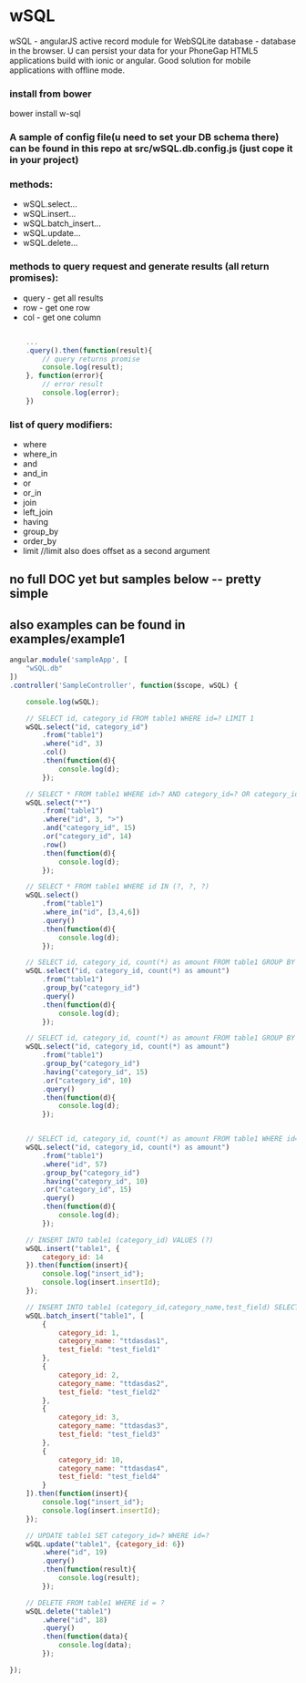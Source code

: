# wSQL
wSQL - angularJS active record module for WebSQLite database - database in the browser. U can persist your data for your PhoneGap HTML5 applications build with ionic or angular. Good solution for mobile applications with offline mode.

### install from bower
bower install w-sql

### A sample of config file(u need to set your DB schema there) can be found in this repo at src/wSQL.db.config.js (just cope it in your project)

### methods:
* wSQL.select...
* wSQL.insert...
* wSQL.batch_insert...
* wSQL.update...
* wSQL.delete...

### methods to query request and generate results (all return promises):
* query - get all results
* row   - get one row
* col   - get one column
```javascript

    ...
    .query().then(function(result){
        // query returns promise
        console.log(result);
    }, function(error){
        // error result
        console.log(error);
    })

```

### list of query modifiers:
* where
* where_in
* and
* and_in
* or
* or_in
* join
* left_join
* having
* group_by
* order_by
* limit //limit also does offset as a second argument


## no full DOC yet but samples below -- pretty simple
## also examples can be found in examples/example1

```javascript
angular.module('sampleApp', [
    "wSQL.db"
])
.controller('SampleController', function($scope, wSQL) {

    console.log(wSQL);

    // SELECT id, category_id FROM table1 WHERE id=? LIMIT 1
    wSQL.select("id, category_id")
        .from("table1")
        .where("id", 3)
        .col()
        .then(function(d){
            console.log(d);
        });

    // SELECT * FROM table1 WHERE id>? AND category_id=? OR category_id=? LIMIT 1
    wSQL.select("*")
        .from("table1")
        .where("id", 3, ">")
        .and("category_id", 15)
        .or("category_id", 14)
        .row()
        .then(function(d){
            console.log(d);
        });

    // SELECT * FROM table1 WHERE id IN (?, ?, ?)
    wSQL.select()
        .from("table1")
        .where_in("id", [3,4,6])
        .query()
        .then(function(d){
            console.log(d);
        });

    // SELECT id, category_id, count(*) as amount FROM table1 GROUP BY category_id
    wSQL.select("id, category_id, count(*) as amount")
        .from("table1")
        .group_by("category_id")
        .query()
        .then(function(d){
            console.log(d);
        });

    // SELECT id, category_id, count(*) as amount FROM table1 GROUP BY category_id HAVING category_id=? OR category_id=?
    wSQL.select("id, category_id, count(*) as amount")
        .from("table1")
        .group_by("category_id")
        .having("category_id", 15)
        .or("category_id", 10)
        .query()
        .then(function(d){
            console.log(d);
        });


    // SELECT id, category_id, count(*) as amount FROM table1 WHERE id=57 GROUP BY category_id HAVING category_id=10
    wSQL.select("id, category_id, count(*) as amount")
        .from("table1")
        .where("id", 57)
        .group_by("category_id")
        .having("category_id", 10)
        .or("category_id", 15)
        .query()
        .then(function(d){
            console.log(d);
        });

    // INSERT INTO table1 (category_id) VALUES (?)
    wSQL.insert("table1", {
        category_id: 14
    }).then(function(insert){
        console.log("insert_id");
        console.log(insert.insertId);
    });

    // INSERT INTO table1 (category_id,category_name,test_field) SELECT ? as category_id,? as category_name,? as test_field UNION SELECT ?,?,? UNION SELECT ?,?,? UNION SELECT ?,?,?
    wSQL.batch_insert("table1", [
        {
            category_id: 1,
            category_name: "ttdasdas1",
            test_field: "test_field1"
        },
        {
            category_id: 2,
            category_name: "ttdasdas2",
            test_field: "test_field2"
        },
        {
            category_id: 3,
            category_name: "ttdasdas3",
            test_field: "test_field3"
        },
        {
            category_id: 10,
            category_name: "ttdasdas4",
            test_field: "test_field4"
        }
    ]).then(function(insert){
        console.log("insert_id");
        console.log(insert.insertId);
    });

    // UPDATE table1 SET category_id=? WHERE id=?
    wSQL.update("table1", {category_id: 6})
        .where("id", 19)
        .query()
        .then(function(result){
            console.log(result);
        });

    // DELETE FROM table1 WHERE id = ?
    wSQL.delete("table1")
        .where("id", 18)
        .query()
        .then(function(data){
            console.log(data);
        });

});

```